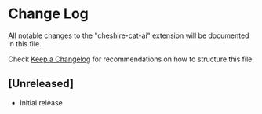 # Change Log

All notable changes to the "cheshire-cat-ai" extension will be documented in this file.

Check [Keep a Changelog](http://keepachangelog.com/) for recommendations on how to structure this file.

## [Unreleased]

- Initial release